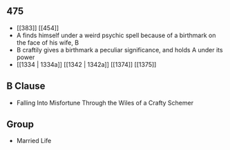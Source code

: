 ## 475
- [[383]] [[454]] 
- A finds himself under a weird psychic spell because of a birthmark on the face of his wife, B
- B craftily gives a birthmark a peculiar significance, and holds A under its power
- [[1334 | 1334a]] [[1342 | 1342a]] [[1374]] [[1375]] 

## B Clause
- Falling Into Misfortune Through the Wiles of a Crafty Schemer

## Group
- Married Life

